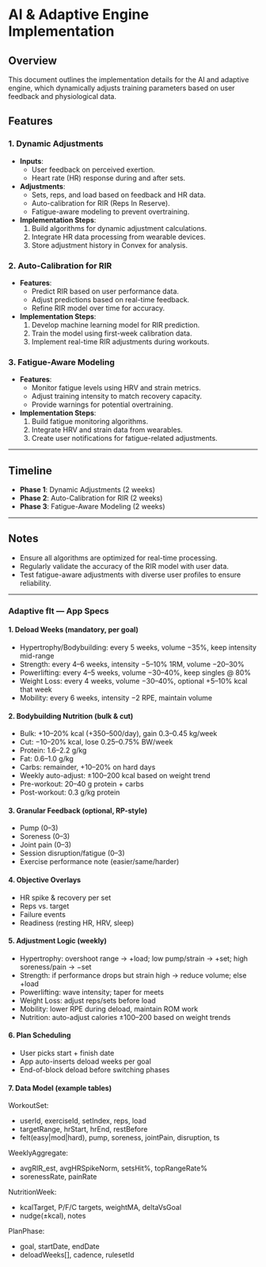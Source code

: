 # AI & Adaptive Engine Implementation

## Overview

This document outlines the implementation details for the AI and adaptive engine, which dynamically adjusts training parameters based on user feedback and physiological data.

## Features

### 1. Dynamic Adjustments

- **Inputs**:
  - User feedback on perceived exertion.
  - Heart rate (HR) response during and after sets.
- **Adjustments**:
  - Sets, reps, and load based on feedback and HR data.
  - Auto-calibration for RIR (Reps In Reserve).
  - Fatigue-aware modeling to prevent overtraining.
- **Implementation Steps**:
  1. Build algorithms for dynamic adjustment calculations.
  2. Integrate HR data processing from wearable devices.
  3. Store adjustment history in Convex for analysis.

### 2. Auto-Calibration for RIR

- **Features**:
  - Predict RIR based on user performance data.
  - Adjust predictions based on real-time feedback.
  - Refine RIR model over time for accuracy.
- **Implementation Steps**:
  1. Develop machine learning model for RIR prediction.
  2. Train the model using first-week calibration data.
  3. Implement real-time RIR adjustments during workouts.

### 3. Fatigue-Aware Modeling

- **Features**:
  - Monitor fatigue levels using HRV and strain metrics.
  - Adjust training intensity to match recovery capacity.
  - Provide warnings for potential overtraining.
- **Implementation Steps**:
  1. Build fatigue monitoring algorithms.
  2. Integrate HRV and strain data from wearables.
  3. Create user notifications for fatigue-related adjustments.

---

## Timeline

- **Phase 1**: Dynamic Adjustments (2 weeks)
- **Phase 2**: Auto-Calibration for RIR (2 weeks)
- **Phase 3**: Fatigue-Aware Modeling (2 weeks)

---

## Notes

- Ensure all algorithms are optimized for real-time processing.
- Regularly validate the accuracy of the RIR model with user data.
- Test fatigue-aware adjustments with diverse user profiles to ensure reliability.

---

### Adaptive fIt — App Specs

#### 1. Deload Weeks (mandatory, per goal)

- Hypertrophy/Bodybuilding: every 5 weeks, volume −35%, keep intensity mid-range
- Strength: every 4–6 weeks, intensity −5–10% 1RM, volume −20–30%
- Powerlifting: every 4–5 weeks, volume −30–40%, keep singles @ 80%
- Weight Loss: every 4 weeks, volume −30–40%, optional +5–10% kcal that week
- Mobility: every 6 weeks, intensity −2 RPE, maintain volume

#### 2. Bodybuilding Nutrition (bulk & cut)

- Bulk: +10–20% kcal (+350–500/day), gain 0.3–0.45 kg/week
- Cut: −10–20% kcal, lose 0.25–0.75% BW/week
- Protein: 1.6–2.2 g/kg
- Fat: 0.6–1.0 g/kg
- Carbs: remainder, +10–20% on hard days
- Weekly auto-adjust: ±100–200 kcal based on weight trend
- Pre-workout: 20–40 g protein + carbs
- Post-workout: 0.3 g/kg protein

#### 3. Granular Feedback (optional, RP-style)

- Pump (0–3)
- Soreness (0–3)
- Joint pain (0–3)
- Session disruption/fatigue (0–3)
- Exercise performance note (easier/same/harder)

#### 4. Objective Overlays

- HR spike & recovery per set
- Reps vs. target
- Failure events
- Readiness (resting HR, HRV, sleep)

#### 5. Adjustment Logic (weekly)

- Hypertrophy: overshoot range → +load; low pump/strain → +set; high soreness/pain → −set
- Strength: if performance drops but strain high → reduce volume; else +load
- Powerlifting: wave intensity; taper for meets
- Weight Loss: adjust reps/sets before load
- Mobility: lower RPE during deload, maintain ROM work
- Nutrition: auto-adjust calories ±100–200 based on weight trends

#### 6. Plan Scheduling

- User picks start + finish date
- App auto-inserts deload weeks per goal
- End-of-block deload before switching phases

#### 7. Data Model (example tables)

WorkoutSet:

- userId, exerciseId, setIndex, reps, load
- targetRange, hrStart, hrEnd, restBefore
- felt(easy|mod|hard), pump, soreness, jointPain, disruption, ts

WeeklyAggregate:

- avgRIR_est, avgHRSpikeNorm, setsHit%, topRangeRate%
- sorenessRate, painRate

NutritionWeek:

- kcalTarget, P/F/C targets, weightMA, deltaVsGoal
- nudge(±kcal), notes

PlanPhase:

- goal, startDate, endDate
- deloadWeeks[], cadence, rulesetId

